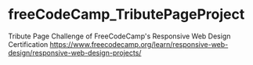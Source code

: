 # freeCodeCamp_TributePageProject
Tribute Page Challenge of FreeCodeCamp's Responsive Web Design Certification
https://www.freecodecamp.org/learn/responsive-web-design/responsive-web-design-projects/

